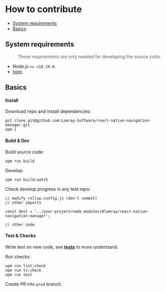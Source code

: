 # How to contribute

- [System requirements](#system-requirements)
- [Basics](#basics)

## System requirements

> These requirements are only needed for developing the source code.

- Node.js `>= v18.19.0`.
- [npm](https://www.npmjs.com/).

## Basics

#### Install

Download repo and install dependencies:

```shell
git clone git@github.com:Lomray-Software/react-native-navigation-manager.git
npm i
```

#### Build & Dev

Build source code:

```shell
npm run build
```

Develop:

```shell
npm run build:watch
```

Check develop progress in any test repo:

```ecmascript 6
// modify rollup.config.js (don't commit)
// other imports

const dest = '../your-project/node_modules/@lomray/react-native-navigation-manager';

// other code
```

#### Test & Checks

Write test on new code, see [__tests__](__tests__) to more understand.

Run checks:

```shell
npm run lint:check
npm run ts:check
npm run test
```

Create PR into `prod` branch.
